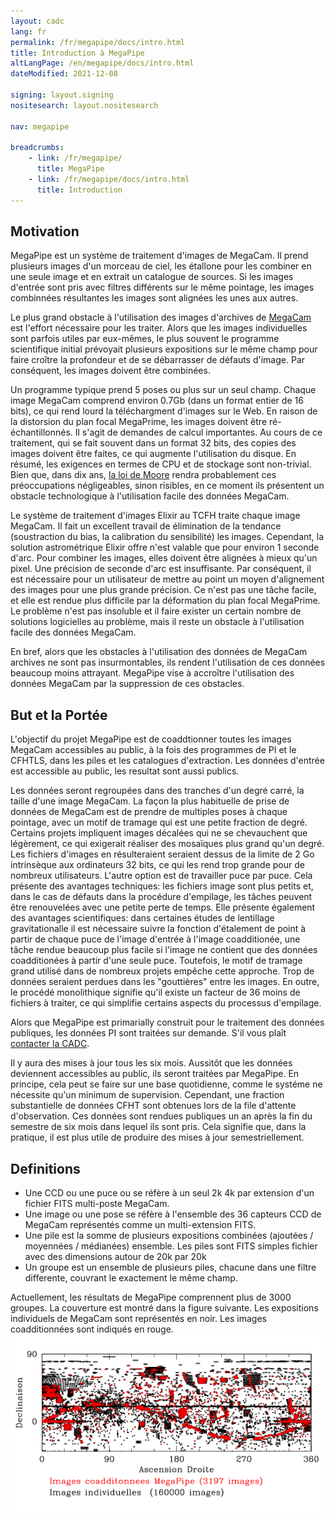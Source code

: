 ```yaml
---
layout: cadc
lang: fr
permalink: /fr/megapipe/docs/intro.html
title: Introduction à MegaPipe
altLangPage: /en/megapipe/docs/intro.html
dateModified: 2021-12-08

signing: layout.signing
nositesearch: layout.nositesearch

nav: megapipe

breadcrumbs:
    - link: /fr/megapipe/
      title: MegaPipe
    - link: /fr/megapipe/docs/intro.html
      title: Introduction
---
```


<h2>Motivation</h2>
<p>
  MegaPipe est un syst&egrave;me de traitement d'images de MegaCam. 
  Il prend plusieurs images d'un morceau de ciel, les &eacute;tallone pour
  les combiner en une seule image et en extrait un catalogue de
  sources. Si les images d'entr&eacute;e sont pris avec filtres diff&eacute;rents sur
  le m&ecirc;me pointage, les images combinn&eacute;es r&eacute;sultantes les images sont
  align&eacute;es les unes aux autres.
</p>
<p>
  Le plus grand obstacle &agrave; l'utilisation des images d'archives de
  <a rel="external" href="http://cfht.hawaii.edu/Instruments/Imaging/MegaPrime/">MegaCam</a>
  est l'effort n&eacute;cessaire pour les traiter. Alors que les images
  individuelles sont parfois utiles par eux-m&ecirc;mes, le plus souvent le
  programme scientifique initial pr&eacute;voyait plusieurs expositions sur le
  m&ecirc;me champ pour faire cro&icirc;tre la profondeur et de se d&eacute;barrasser de
  d&eacute;fauts d'image. Par cons&eacute;quent, les images doivent &ecirc;tre combin&eacute;es.
</p>
<p>
  Un programme typique prend 5 poses ou plus sur un seul champ. Chaque
  image MegaCam comprend environ 0.7Gb (dans un format entier de 16
  bits), ce qui rend lourd la t&eacute;l&eacute;chargment d'images sur le Web. En
  raison de la distorsion du plan focal MegaPrime, les images doivent
  &ecirc;tre r&eacute;-&eacute;chantillonn&eacute;s. Il s'agit de demandes de calcul
  importantes. Au cours de ce traitement, qui se fait souvent dans un
  format 32 bits, des copies des images doivent &ecirc;tre faites, ce qui
  augmente l'utilisation du disque. En r&eacute;sum&eacute;, les exigences en termes
  de CPU et de stockage sont non-trivial. Bien que, dans dix ans, 
  <a rel="external" href="http://fr.wikipedia.org/wiki/Loi_de_Moore">la loi de Moore</a>
  rendra probablement ces pr&eacute;occupations n&eacute;gligeables,
  sinon risibles, en ce moment ils pr&eacute;sentent un obstacle technologique
  &agrave; l'utilisation facile des donn&eacute;es MegaCam.
</p>
<p>
  Le syst&egrave;me de traitement d'images Elixir au TCFH traite chaque image
  MegaCam. Il fait un excellent travail de &eacute;limination de la tendance
  (soustraction du bias, la calibration du sensibilit&eacute;) les images.
  Cependant, la solution astrom&eacute;trique Elixir offre n'est valable que
  pour environ 1 seconde d'arc. Pour combiner les images, elles doivent
  &ecirc;tre align&eacute;es &agrave; mieux qu'un pixel. Une pr&eacute;cision de seconde d'arc
  est insuffisante. Par cons&eacute;quent, il est n&eacute;cessaire pour un
  utilisateur de mettre au point un moyen d'alignement des images pour
  une plus grande pr&eacute;cision. Ce n'est pas une t&acirc;che facile, et elle est
  rendue plus difficile par la d&eacute;formation du plan focal MegaPrime. Le
  probl&egrave;me n'est pas insoluble et il faire exister un certain nombre de
  solutions logicielles au probl&egrave;me, mais il reste un obstacle &agrave;
  l'utilisation facile des donn&eacute;es MegaCam.
</p>
<p>
  En bref, alors que les obstacles &agrave; l'utilisation des donn&eacute;es de
  MegaCam archives ne sont pas insurmontables, ils rendent l'utilisation
  de ces donn&eacute;es beaucoup moins attrayant. MegaPipe vise &agrave; accro&icirc;tre
  l'utilisation des donn&eacute;es MegaCam par la suppression de ces obstacles.
</p>
<h2>But et la Port&eacute;e
</h2>
<p>
  L'objectif du projet MegaPipe est de coaddtionner toutes les images
  MegaCam accessibles au public, &agrave; la fois des programmes de PI et le
  CFHTLS, dans les piles et les catalogues d'extraction. Les donn&eacute;es
  d'entr&eacute;e est accessible au public, les resultat sont aussi publics.
</p>
<p>
  Les donn&eacute;es seront regroup&eacute;es dans des tranches d'un degr&eacute; carr&eacute;, la
  taille d'une image MegaCam. La fa&ccedil;on la plus habituelle de prise de
  donn&eacute;es de MegaCam est de prendre de multiples poses &agrave; chaque
  pointage, avec un motif de tramage qui est une petite fraction de
  degr&eacute;. Certains projets impliquent images d&eacute;cal&eacute;es qui ne se
  chevauchent que l&eacute;g&egrave;rement, ce qui exigerait r&eacute;aliser des mosa&iuml;ques
  plus grand qu'un degr&eacute;. Les fichiers d'images en r&eacute;sulteraient
  seraient dessus de la limite de 2 Go intrins&egrave;que aux ordinateurs 32
  bits, ce qui les rend trop grande pour de nombreux
  utilisateurs. L'autre option est de travailler puce par puce. Cela
  pr&eacute;sente des avantages techniques: les fichiers image sont plus
  petits et, dans le cas de d&eacute;fauts dans la proc&eacute;dure d'empilage, les
  t&acirc;ches peuvent &ecirc;tre renouvel&eacute;es avec une petite perte de temps. Elle
  pr&eacute;sente &eacute;galement des avantages scientifiques: dans certaines
  &eacute;tudes de lentillage gravitationalle il est n&eacute;cessaire suivre la
  fonction d'&eacute;talement de point &agrave; partir de chaque puce de l'image
  d'entr&eacute;e &agrave; l'image coaddition&eacute;e, une t&acirc;che rendue beaucoup plus
  facile si l'image ne contient que des donn&eacute;es coaddition&eacute;es &agrave;
  partir d'une seule puce. Toutefois, le motif de tramage grand
  utilis&eacute; dans de nombreux projets emp&ecirc;che cette approche. Trop de
  donn&eacute;es seraient perdues dans les "goutti&egrave;res" entre les images. En
  outre, le proc&eacute;d&eacute; monolithique signifie qu'il existe un facteur de
  36 moins de fichiers &agrave; traiter, ce qui simplifie certains aspects du
  processus d'empilage.
</p>
<p>
   Alors que MegaPipe est primarially construit pour le traitement des
   donn&eacute;es publiques, les donn&eacute;es PI sont trait&eacute;es sur demande. S'il
   vous pla&icirc;t <a href="/fr/contactez.html#courriel">contacter la CADC</a>.
</p>
<p>
  Il y aura des mises &agrave; jour tous les six mois. Aussit&ocirc;t que les
  donn&eacute;es deviennent accessibles au public, ils seront trait&eacute;es par
  MegaPipe. En principe, cela peut se faire sur une base quotidienne,
  comme le syst&eacute;me ne n&eacute;cessite qu'un minimum de
  supervision. Cependant, une fraction substantielle de donn&eacute;es CFHT
  sont obtenues lors de la file d'attente d'observation. Ces donn&eacute;es
  sont rendues publiques un an apr&egrave;s la fin du semestre de six mois
  dans lequel ils sont pris. Cela signifie que, dans la pratique, il
  est plus utile de produire des mises &agrave; jour semestriellement.
</p>
<h2>Definitions</h2>
<ul>
  <li>
    Une CCD ou une puce ou se r&eacute;f&egrave;re &agrave; un seul 2k 4k par extension d'un fichier FITS multi-poste MegaCam.
  </li>
  <li>
    Une image ou une pose se r&eacute;f&egrave;re &agrave; l'ensemble des 36 capteurs CCD de MegaCam repr&eacute;sent&eacute;s comme un multi-extension FITS.
  </li>
  <li>
    Une pile est la somme de plusieurs expositions combin&eacute;es
    (ajout&eacute;es / moyenn&eacute;es / m&eacute;dian&eacute;es) ensemble. Les piles sont
    FITS simples fichier avec des dimensions autour de 20k par 20k
  </li>
  <li>
    Un groupe est un ensemble de plusieurs piles, chacune dans une
    filtre differente, couvrant le exactement le m&ecirc;me champ.
  </li>
</ul>
<p>
  Actuellement, les r&eacute;sultats de MegaPipe comprennent plus de 3000
  groupes. La couverture est montr&eacute; dans la figure suivante. Les
  expositions individuels de MegaCam sont repr&eacute;sent&eacute;s en noir. Les
  images coadditionn&eacute;es sont indiqu&eacute;s en rouge.<br/>
  <img src="/static/images/megapipe/centresweb_fr.gif" class="full-width" alt="Images MegaCam indviduelles et images MegaPipe empil&eacute;es"/>
</p>
